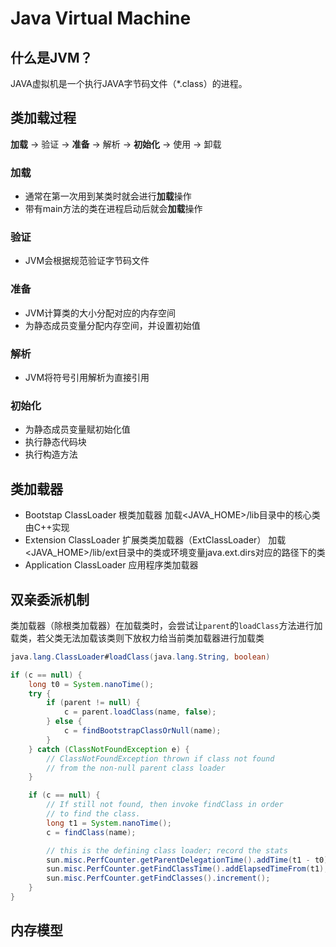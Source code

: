 # Java Virtual Machine
## 什么是JVM？
JAVA虚拟机是一个执行JAVA字节码文件（*.class）的进程。
## 类加载过程
**加载** -> 验证 -> **准备** -> 解析 -> **初始化** -> 使用 -> 卸载
### 加载
- 通常在第一次用到某类时就会进行**加载**操作
- 带有main方法的类在进程启动后就会**加载**操作
### 验证
- JVM会根据规范验证字节码文件
### 准备
- JVM计算类的大小分配对应的内存空间
- 为静态成员变量分配内存空间，并设置初始值
### 解析
- JVM将符号引用解析为直接引用
### 初始化
- 为静态成员变量赋初始化值
- 执行静态代码块
- 执行构造方法
## 类加载器
- Bootstap ClassLoader 根类加载器 加载<JAVA_HOME>/lib目录中的核心类 由C++实现
- Extension ClassLoader 扩展类类加载器（ExtClassLoader） 加载<JAVA_HOME>/lib/ext目录中的类或环境变量java.ext.dirs对应的路径下的类
- Application ClassLoader 应用程序类加载器
## 双亲委派机制
类加载器（除根类加载器）在加载类时，会尝试让`parent`的`loadClass`方法进行加载类，若父类无法加载该类则下放权力给当前类加载器进行加载类
```java
java.lang.ClassLoader#loadClass(java.lang.String, boolean)
```
```java
if (c == null) {
    long t0 = System.nanoTime();
    try {
        if (parent != null) {
            c = parent.loadClass(name, false);
        } else {
            c = findBootstrapClassOrNull(name);
        }
    } catch (ClassNotFoundException e) {
        // ClassNotFoundException thrown if class not found
        // from the non-null parent class loader
    }

    if (c == null) {
        // If still not found, then invoke findClass in order
        // to find the class.
        long t1 = System.nanoTime();
        c = findClass(name);

        // this is the defining class loader; record the stats
        sun.misc.PerfCounter.getParentDelegationTime().addTime(t1 - t0);
        sun.misc.PerfCounter.getFindClassTime().addElapsedTimeFrom(t1);
        sun.misc.PerfCounter.getFindClasses().increment();
    }
}
```
## 内存模型

